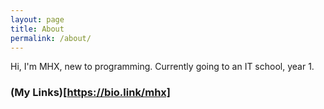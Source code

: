```yaml
---
layout: page
title: About
permalink: /about/
---
```


Hi, I'm MHX, new to programming. Currently going to an IT school, year 1.

### (My Links)[https://bio.link/mhx]
